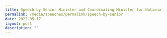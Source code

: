 ```yaml
---
title: Speech by Senior Minister and Coordinating Minister for National Security
permalink: /media/speeches/permalink/speech-by-senior
date: 2022-05-17
layout: post
description: ""
---
```

